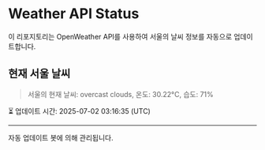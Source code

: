 
# Weather API Status

이 리포지토리는 OpenWeather API를 사용하여 서울의 날씨 정보를 자동으로 업데이트합니다.

## 현재 서울 날씨
> 서울의 현재 날씨: overcast clouds, 온도: 30.22°C, 습도: 71%

⏳ 업데이트 시간: 2025-07-02 03:16:35 (UTC)

---
자동 업데이트 봇에 의해 관리됩니다.
